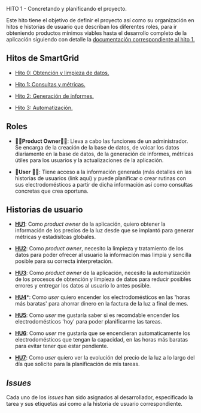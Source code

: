 HITO 1 - Concretando y planificando el proyecto.

Este hito tiene el objetivo de definir el proyecto así como su organización en hitos e historias de usuario que describan los diferentes roles, para ir obteniendo productos mínimos viables hasta el desarrollo completo de la aplicación siguiendo con detalle la [documentación correspondiente al hito 1.](http://jj.github.io/CC/documentos/proyecto/1.Infraestructura.html)

## Hitos de SmartGrid

- [Hito 0: Obtención y limpieza de datos.](https://github.com/SrArtur/CC_22-23/milestone/1)

- [Hito 1: Consultas y métricas.](https://github.com/SrArtur/CC_22-23/milestone/2)

- [Hito 2: Generación de informes.](https://github.com/SrArtur/CC_22-23/milestone/3)

- [Hito 3: Automatización.](https://github.com/SrArtur/CC_22-23/milestone/4)

## Roles

- :man_technologist:**Product Owner**:woman_technologist:: Lleva a cabo las funciones de un administrador. Se encarga de la creación de la base de datos, de volcar los datos diariamente en la base de datos, de la generación de informes, métricas útiles para los usuarios y la actualizaciones de la aplicación.

- :standing_person:**User** :standing_woman:: Tiene acceso a la información generada (más detalles en las historias de usuarios (link aqui) y puede planificar o crear rutinas con sus electrodomésticos a partir de dicha información así como consultas concretas que crea oportuna.

## Historias de usuario

- [**HU1**](https://github.com/SrArtur/CC_22-23/issues/1): Como *product owner* de la aplicación, quiero obtener la información de los precios de la luz desde que se implantó para generar métricas y estadísitcas globales.

- [**HU2**](https://github.com/SrArtur/CC_22-23/issues/2): Como *product owner*, necesito la limpieza y tratamiento de los datos para poder ofrecer al usuario la información mas limpia y sencilla posible para su correcta interpretación.

- [**HU3**](https://github.com/SrArtur/CC_22-23/issues/3): Como *product owner* de la aplicación, necesito la automatización de los procesos de obtención y limpieza de datos para reducir posibles errores y entregar los datos al usuario lo antes posible.

- [**HU4**](https://github.com/SrArtur/CC_22-23/issues/4)*: Como *user* quiero encender los electrodomésticos en las 'horas más baratas' para ahorrar dinero en la factura de la luz a final de mes.

- [**HU5**](https://github.com/SrArtur/CC_22-23/issues/5): Como *user* me gustaría saber si es recomdable encender los electrodomésticos 'hoy' para poder planificarme las tareas.

- [**HU6**](https://github.com/SrArtur/CC_22-23/issues/6): Como *user* me gustaría que se encendieran automaticamente los electrodomésticos que tengan la capacidad, en las horas más baratas para evitar tener que estar pendiente.

- [**HU7**](https://github.com/SrArtur/CC_22-23/issues/7): Como *user* quiero ver la evolución del precio de la luz a lo largo del día que solicite para la planificación de mis tareas.

## ***Issues***

Cada uno de los *issues* han sido asignados al desarrollador, especificado la tarea y sus etiquetas así como a la historia de usuario correspondiente.
